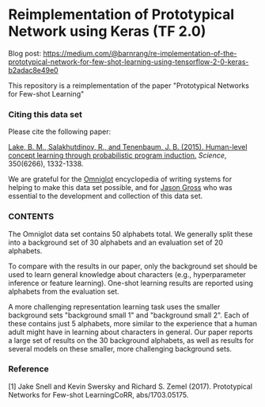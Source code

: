 # Reimplementation of Prototypical Network using Keras (TF 2.0)
Blog post: https://medium.com/@barnrang/re-implementation-of-the-prototypical-network-for-few-shot-learning-using-tensorflow-2-0-keras-b2adac8e49e0

This repository is a reimplementation of the paper "Prototypical Networks for Few-shot Learning"

### Citing this data set
Please cite the following paper:


[Lake, B. M., Salakhutdinov, R., and Tenenbaum, J. B. (2015). Human-level concept learning through probabilistic program induction.](http://www.sciencemag.org/content/350/6266/1332.short) _Science_, 350(6266), 1332-1338.


We are grateful for the [Omniglot](http://www.omniglot.com/) encyclopedia of writing systems for helping to make this data set possible, and for [Jason Gross](https://people.csail.mit.edu/jgross/) who was essential to the development and collection of this data set.


### CONTENTS
The Omniglot data set contains 50 alphabets total. We generally split these into a background set of 30 alphabets and an evaluation set of 20 alphabets.  

To compare with the results in our paper, only the background set should be used to learn general knowledge about characters (e.g., hyperparameter inference or feature learning). One-shot learning results are reported using alphabets from the evaluation set.

A more challenging representation learning task uses the smaller background sets "background small 1" and "background small 2". Each of these contains just 5 alphabets, more similar to the experience that a human adult might have in learning about characters in general.  Our paper reports a large set of results on the 30 background alphabets, as well as results for several models on these smaller, more challenging background sets.

### Reference
[1] Jake Snell and Kevin Swersky and Richard S. Zemel (2017). Prototypical Networks for Few-shot LearningCoRR, abs/1703.05175.
